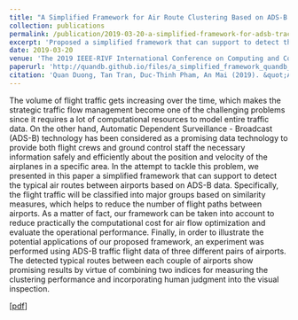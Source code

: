 ```yaml
---
title: "A Simplified Framework for Air Route Clustering Based on ADS-B Data"
collection: publications
permalink: /publication/2019-03-20-a-simplified-framework-for-adsb-traclus
excerpt: 'Proposed a simplified framework that can support to detect the typical air routes between airports based on ADS-B data'
date: 2019-03-20
venue: 'The 2019 IEEE-RIVF International Conference on Computing and Communication Technology'
paperurl: 'http://quandb.github.io/files/a_simplified_framework_quandb_preprint.pdf'
citation: 'Quan Duong, Tan Tran, Duc-Thinh Pham, An Mai (2019). &quot;A Simplified Framework for Air Route Clustering Based on ADS-B Data.&quot; <i>The 2019 IEEE-RIVF International Conference on Computing and Communication Technology</i>.'
---
```

The volume of flight traffic gets increasing over the time, which makes the strategic traffic flow management become one of the challenging problems since it requires a lot of computational resources to model entire traffic data. On the other hand, Automatic Dependent Surveillance - Broadcast (ADS-B) technology has been considered as a promising data technology to provide both flight crews and ground control staff the necessary information safely and efficiently about the position and velocity of the airplanes in a specific area. In the attempt to tackle this problem, we presented in this paper a simplified framework that can support to detect the typical air routes between airports based on ADS-B data. Specifically, the flight traffic will be classified into major groups based on similarity measures, which helps to reduce the number of flight paths between airports. As a matter of fact, our framework can be taken into account to reduce practically the computational cost for air flow optimization and evaluate the operational performance. Finally, in order to illustrate the potential applications of our proposed framework, an experiment was performed using ADS-B traffic flight data of three different pairs of airports. The detected typical routes between each couple of airports show promising results by virtue of combining two indices for measuring the clustering performance and incorporating human judgment into the visual inspection.

[[pdf](http://quandb.github.io/files/a_simplified_framework_quandb_preprint.pdf)]